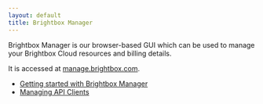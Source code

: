 ```yaml
---
layout: default
title: Brightbox Manager
---
```


Brightbox Manager is our browser-based GUI which can be used to manage your Brightbox Cloud resources and billing details.

It is accessed at [manage.brightbox.com](https://manage.brightbox.com).

* [Getting started with Brightbox Manager](/guides/manager/getting-started/)
* [Managing API Clients](/guides/manager/api-clients/)
